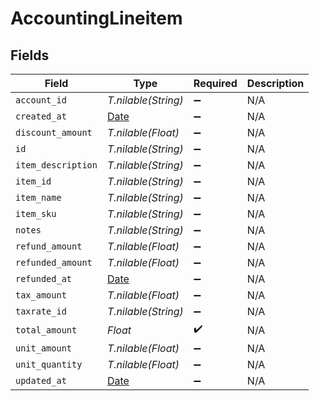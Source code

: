 # AccountingLineitem


## Fields

| Field                                                                | Type                                                                 | Required                                                             | Description                                                          |
| -------------------------------------------------------------------- | -------------------------------------------------------------------- | -------------------------------------------------------------------- | -------------------------------------------------------------------- |
| `account_id`                                                         | *T.nilable(String)*                                                  | :heavy_minus_sign:                                                   | N/A                                                                  |
| `created_at`                                                         | [Date](https://ruby-doc.org/stdlib-2.6.1/libdoc/date/rdoc/Date.html) | :heavy_minus_sign:                                                   | N/A                                                                  |
| `discount_amount`                                                    | *T.nilable(Float)*                                                   | :heavy_minus_sign:                                                   | N/A                                                                  |
| `id`                                                                 | *T.nilable(String)*                                                  | :heavy_minus_sign:                                                   | N/A                                                                  |
| `item_description`                                                   | *T.nilable(String)*                                                  | :heavy_minus_sign:                                                   | N/A                                                                  |
| `item_id`                                                            | *T.nilable(String)*                                                  | :heavy_minus_sign:                                                   | N/A                                                                  |
| `item_name`                                                          | *T.nilable(String)*                                                  | :heavy_minus_sign:                                                   | N/A                                                                  |
| `item_sku`                                                           | *T.nilable(String)*                                                  | :heavy_minus_sign:                                                   | N/A                                                                  |
| `notes`                                                              | *T.nilable(String)*                                                  | :heavy_minus_sign:                                                   | N/A                                                                  |
| `refund_amount`                                                      | *T.nilable(Float)*                                                   | :heavy_minus_sign:                                                   | N/A                                                                  |
| `refunded_amount`                                                    | *T.nilable(Float)*                                                   | :heavy_minus_sign:                                                   | N/A                                                                  |
| `refunded_at`                                                        | [Date](https://ruby-doc.org/stdlib-2.6.1/libdoc/date/rdoc/Date.html) | :heavy_minus_sign:                                                   | N/A                                                                  |
| `tax_amount`                                                         | *T.nilable(Float)*                                                   | :heavy_minus_sign:                                                   | N/A                                                                  |
| `taxrate_id`                                                         | *T.nilable(String)*                                                  | :heavy_minus_sign:                                                   | N/A                                                                  |
| `total_amount`                                                       | *Float*                                                              | :heavy_check_mark:                                                   | N/A                                                                  |
| `unit_amount`                                                        | *T.nilable(Float)*                                                   | :heavy_minus_sign:                                                   | N/A                                                                  |
| `unit_quantity`                                                      | *T.nilable(Float)*                                                   | :heavy_minus_sign:                                                   | N/A                                                                  |
| `updated_at`                                                         | [Date](https://ruby-doc.org/stdlib-2.6.1/libdoc/date/rdoc/Date.html) | :heavy_minus_sign:                                                   | N/A                                                                  |